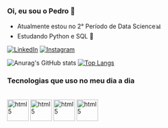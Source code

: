 

### Oi, eu sou o Pedro 🤙

- Atualmente estou no 2° Período de Data Science📊
- Estudando Python e SQL 🐍


[![LinkedIn](https://img.shields.io/badge/LinkedIn-0077B5?style=for-the-badge&logo=linkedin&logoColor=white)](https://www.linkedin.com/in/pedro-oliveira-29947612a/)
[![Instagram](https://img.shields.io/badge/Instagram-E4405F?style=for-the-badge&logo=instagram&logoColor=white)](https://www.instagram.com/pedrosaintsimon/)

![Anurag's GitHub stats](https://github-readme-stats.vercel.app/api?username=pedrosaintsimon&show_icons=true&theme=dark)
[![Top Langs](https://github-readme-stats.vercel.app/api/top-langs/?username=pedrosaintsimon)](https://github.com/anuraghazra/github-readme-stats)


### Tecnologias que uso no meu dia a dia

<div style="display: inline-block">
  <br>
  
  <img align="center" alt="html5" height="50" width="50" src="https://cdn.jsdelivr.net/gh/devicons/devicon@latest/icons/python/python-original-wordmark.svg" />
<img align="center" alt="html5" height="50" width="50" src="https://cdn.jsdelivr.net/gh/devicons/devicon@latest/icons/dbeaver/dbeaver-original.svg" />
<img align="center" alt="html5" height="50" width="50" src="https://cdn.jsdelivr.net/gh/devicons/devicon@latest/icons/mysql/mysql-original-wordmark.svg" />
<img align="center" alt="html5" height="50" width="50" src="https://cdn.jsdelivr.net/gh/devicons/devicon@latest/icons/pycharm/pycharm-original.svg" />



</div>
